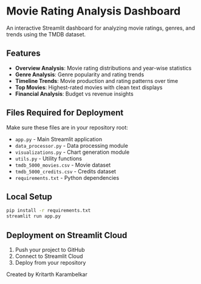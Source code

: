 # Movie Rating Analysis Dashboard

An interactive Streamlit dashboard for analyzing movie ratings, genres, and trends using the TMDB dataset.

## Features

- **Overview Analysis**: Movie rating distributions and year-wise statistics
- **Genre Analysis**: Genre popularity and rating trends
- **Timeline Trends**: Movie production and rating patterns over time
- **Top Movies**: Highest-rated movies with clean text displays
- **Financial Analysis**: Budget vs revenue insights

## Files Required for Deployment

Make sure these files are in your repository root:
- `app.py` - Main Streamlit application
- `data_processor.py` - Data processing module
- `visualizations.py` - Chart generation module
- `utils.py` - Utility functions
- `tmdb_5000_movies.csv` - Movie dataset
- `tmdb_5000_credits.csv` - Credits dataset
- `requirements.txt` - Python dependencies

## Local Setup

```bash
pip install -r requirements.txt
streamlit run app.py
```

## Deployment on Streamlit Cloud

1. Push your project to GitHub
2. Connect to Streamlit Cloud
3. Deploy from your repository

Created by Kritarth Karambelkar